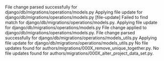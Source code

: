 File change parsed successfully for django/db/migrations/operations/models.py
Applying file update for django/db/migrations/operations/models.py
[file-update] Failed to find match for django/db/migrations/operations/models.py.
Applying file update for django/db/migrations/operations/models.py
File change applied to django/db/migrations/operations/models.py.
File change parsed successfully for django/db/migrations/operations/models_utils.py
Applying file update for django/db/migrations/operations/models_utils.py
No file updates found for authors/migrations/000X_remove_unique_together.py.
No file updates found for authors/migrations/000X_alter_project_data_set.py.
